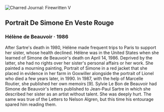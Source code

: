 <div class="artwork-of-the-day">
  <div class="container">
    <div class="img-wrapper">
      <img
        src="https://uploads7.wikiart.org/00314/images/helene-de-beauvoir/portrait-de-simone-en-veste-rouge-1986.jpg!Large.jpg"
        alt="Charred Journal: Firewritten V" />
    </div>
    <div class="artwork-detail">
      <div class="artwork-origin"> 
        <h2 class="artwork-name">Portrait De Simone En Veste Rouge</h2>
        <h3 class="artist">
          Hélène de Beauvoir
                    ·  1986
        </h3>
      </div>
      <p class="description">
        <span class="artwork-description-text ng-binding" ng-bind-html="viewModel.ArtworkOfTheDay.Description | unsafe">After Sartre's death in 1980, Hélène made frequent trips to Paris to support her sister, whose health declined. Hélène was in the United States when she learned of Simone de Beauvoir's death on April 14, 1986. Deprived by the latter, she had no rights over her sister's personal affairs or her work. She painted a mourning painting, Portrait of Simone in a red jacket that she placed in evidence in her farm in Goxwiller alongside the portrait of Lionel who died a few years later, in 1990. In 1987, with the help of Marcelle Routier, she published her own memoirs [9]. Sylvie Le Bon de Beauvoir had Simone de Beauvoir's letters published to Jean-Paul Sartre in which she described her sister as an artist without talent. She was deeply hurt. The same was true of the Letters to Nelson Algren, but this time his entourage spared him reading them.</span>
                        <div class="text-shadow-container" ng-show="showShadow" style=""></div>
      </p>
    </div>
  </div>

</div>
